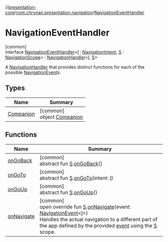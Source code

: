 //[presentation-core](../../../index.md)/[com.chrynan.presentation.navigation](../index.md)/[NavigationEventHandler](index.md)

# NavigationEventHandler

[common]\
interface [NavigationEventHandler](index.md)&lt;[I](index.md) : [NavigationIntent](../-navigation-intent/index.md), [S](index.md) : [NavigationScope](../-navigation-scope/index.md)&gt; : [NavigationHandler](../-navigation-handler/index.md)&lt;[I](index.md), [S](index.md)&gt; 

A [NavigationHandler](../-navigation-handler/index.md) that provides distinct functions for each of the possible [NavigationEvent](../-navigation-event/index.md)s.

## Types

| Name | Summary |
|---|---|
| [Companion](-companion/index.md) | [common]<br>object [Companion](-companion/index.md) |

## Functions

| Name | Summary |
|---|---|
| [onGoBack](on-go-back.md) | [common]<br>abstract fun [S](index.md).[onGoBack](on-go-back.md)() |
| [onGoTo](on-go-to.md) | [common]<br>abstract fun [S](index.md).[onGoTo](on-go-to.md)(intent: [I](index.md)) |
| [onGoUp](on-go-up.md) | [common]<br>abstract fun [S](index.md).[onGoUp](on-go-up.md)() |
| [onNavigate](on-navigate.md) | [common]<br>open override fun [S](index.md).[onNavigate](on-navigate.md)(event: [NavigationEvent](../-navigation-event/index.md)&lt;[I](index.md)&gt;)<br>Handles the actual navigation to a different part of the app defined by the provided [event](on-navigate.md) using the [S](index.md) scope. |
